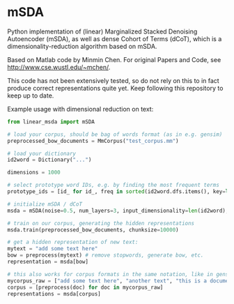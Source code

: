 mSDA
====

Python implementation of (linear) Marginalized Stacked Denoising Autoencoder (mSDA), as well as dense Cohort of Terms (dCoT), which is a dimensionality-reduction algorithm based on mSDA.

Based on Matlab code by Minmin Chen. For original Papers and Code, see http://www.cse.wustl.edu/~mchen/.

This code has not been extensively tested, so do not rely on this to in fact produce correct representations quite yet. Keep following this repository to keep up to date.

Example usage with dimensional reduction on text:

```python
from linear_msda import mSDA

# load your corpus, should be bag of words format (as in e.g. gensim)
preprocessed_bow_documents = MmCorpus("test_corpus.mm")

# load your dictionary
id2word = Dictionary("...")

dimensions = 1000

# select prototype word IDs, e.g. by finding the most frequent terms
prototype_ids = [id_ for id_, freq in sorted(id2word.dfs.items(), key=lambda (k, v): v, reverse=True)[:dimensions]]

# initialize mSDA / dCoT
msda = mSDA(noise=0.5, num_layers=3, input_dimensionality=len(id2word), output_dimensionality=dimensions, prototype_ids=prototype_ids)

# train on our corpus, generating the hidden representations
msda.train(preprocessed_bow_documents, chunksize=10000)

# get a hidden representation of new text:
mytext = "add some text here"
bow = preprocess(mytext) # remove stopwords, generate bow, etc.
representation = msda[bow]

# this also works for corpus formats in the same notation, like in gensim
mycorpus_raw = ["add some text here", "another text", "this is a document"]
corpus = [preprocess(doc) for doc in mycorpus_raw]
representations = msda[corpus]
```

